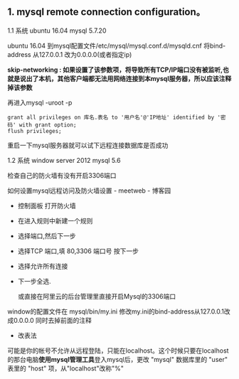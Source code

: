 ## 1. mysql remote connection configuration。

1.1 系统 ubuntu 16.04 mysql 5.7.20

ubuntu 16.04  到mysql配置文件/etc/mysql/mysql.conf.d/mysqld.cnf 将bind-address 从127.0.0.1 改为0.0.0.0(或者指定ip)

**skip-networking **: 如果设置了该参数项，将导致所有TCP/IP端口没有被监听,也就是说出了本机，其他客户端都无法用网络连接到本mysql服务器，所以**应该注释掉该参数**

再进入mysql -uroot -p

```mysql
grant all privileges on 库名.表名 to '用户名'@'IP地址' identified by '密码' with grant option;
flush privileges;
```

重启一下mysql服务器就可以试下远程连接数据库是否成功

1.2 系统 window server 2012  mysql 5.6

 检查自己的防火墙有没有开启3306端口 

  如何设置mysql远程访问及防火墙设置 - meetweb - 博客园       

* 控制面板 打开防火墙

* 在进入规则中新建一个规则

* 选择端口,然后下一步

* 选择TCP 端口,填 80,3306 端口号 按下一步

* 选择允许所有连接

* 下一步全选.

  或直接在阿里云的后台管理里直接开启Mysql的3306端口





window的配置文件在 mysql/bin/my.ini 修改my.ini的bind-address从127.0.0.1改成0.0.0.0 同时去掉前面的注释





* 改表法 

 可能是你的帐号不允许从远程登陆，只能在localhost。这个时候只要在localhost的那台电脑**使用mysql管理工具**登入mysql后，更改 "mysql" 数据库里的 "user" 表里的 "host" 项，从"localhost"改称"%"



